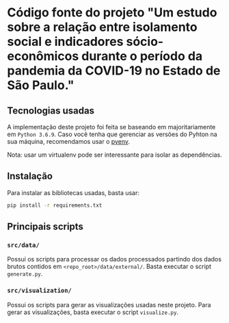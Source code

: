# Código fonte do projeto "Um estudo sobre a relação entre isolamento social e indicadores sócio-econômicos durante o período da pandemia da COVID-19 no Estado de São Paulo."

## Tecnologias usadas
A implementação deste projeto foi feita se baseando em majoritariamente em `Python 3.6.9`. Caso você tenha que gerenciar as versões do Pyhton na sua máquina, recomendamos usar o [pyenv](https://github.com/pyenv/pyenv).

Nota: usar um virtualenv pode ser interessante para isolar as dependências.

## Instalação
Para instalar as bibliotecas usadas, basta usar:

```sh
pip install -r requirements.txt
```

## Principais scripts

### `src/data/`
Possui os scripts para processar os dados processados partindo dos dados brutos contidos em `<repo_root>/data/external/`. Basta executar o script `generate.py`. 

### `src/visualization/`
Possui os scripts para gerar as visualizações usadas neste projeto. Para gerar as visualizações, basta executar o script `visualize.py`.
